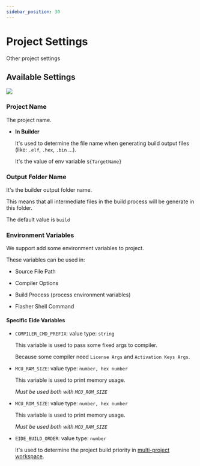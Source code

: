 ```yaml
---
sidebar_position: 30
---
```


# Project Settings

Other project settings

## Available Settings

![](/img/prj_settings_preview.png)

### Project Name

The project name.

- **In Builder**

  It's used to determine the file name when generating build output files (like: `.elf`, `.hex`, `.bin` ...).

  It's the value of env variable `${TargetName}`

### Output Folder Name

It's the builder output folder name. 

This means that all intermediate files in the build process will be generate in this folder.

The default value is `build`

### Environment Variables

We support add some environment variables to project.

These variables can be used in:

- Source File Path

- Compiler Options

- Build Process (process environment variables)

- Flasher Shell Command

#### Specific Eide Variables

- `COMPILER_CMD_PREFIX`: value type: `string`

  This variable is used to pass some fixed args to compiler.

  Because some compiler need `License Args` and `Activation Keys Args`.

- `MCU_RAM_SIZE`: value type: `number, hex number`

  This variable is used to print memory usage.

  *Must be used both with `MCU_ROM_SIZE`*

- `MCU_ROM_SIZE`: value type: `number, hex number`

  This variable is used to print memory usage.

  *Must be used both with `MCU_RAM_SIZE`*

- `EIDE_BUILD_ORDER`: value type: `number`

  It's used to determine the project build priority in [multi-project workspace](../advance/multi_prj_workspace).
